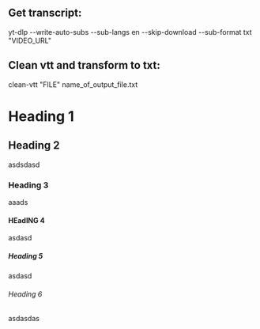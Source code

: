 ## Get transcript:
yt-dlp --write-auto-subs --sub-langs en --skip-download --sub-format txt "VIDEO_URL"

## Clean vtt and transform to txt:
clean-vtt "FILE" name_of_output_file.txt

#  Heading 1
## Heading 2
asdsdasd
### Heading 3
aaads
#### HEadING 4
asdasd
##### Heading 5
asdasd
###### Heading 6
asdasdas